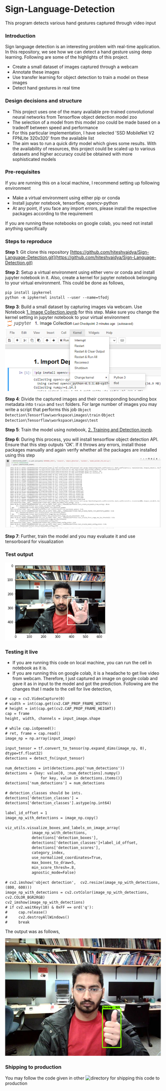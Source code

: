 # Sign-Language-Detection
This program detects various hand gestures captured through video input

### Introduction
Sign language detection is an interesting problem with real-time application. In this repository, we see how we can detect a hand gesture using deep learning. Following are some of the highlights of this project.
- Create a small dataset of images captured through a webcam
- Annotate these images
- Use transfer learning for object detection to train a model on these images
- Detect hand gestures in real time

### Design decisions and structure
- This project uses one of the many available pre-trained convolutional neural networks from Tensorflow object detection model zoo
- The selection of a model from this model zoo could be made based on a tradeoff between speed and performance
- For this particular implementation, I have selected 'SSD MobileNet V2 FPNLite 320x320' from the available list
- The aim was to run a quick dirty model which gives some results. With the availability of resources, this project could be scaled up to various datasets and higher accuracy could be obtained with more sophisticated models

### Pre-requisites
If you are running this on a local machine, I recommend setting up following environment
- Make a virtual environment using either pip or conda
- Install jupyter notebook, tensorflow, opencv-python
- At any point, if you face any import errors, please install the respective packages according to the requirement

If you are running these notebooks on google colab, you need not install anything specifically

### Steps to reproduce
**Step 1**: Git clone this repository [https://github.com/hiteshvaidya/Sign-Language-Detection.git](https://github.com/hiteshvaidya/Sign-Language-Detection.git)

**Step 2**: Setup a virtual environment using either venv or conda and install jupyter notebook in it. Also, create a kernel for jupyter notebook belonging to your virtual environment. This could be done as follows,
```
pip install ipykernel
python -m ipykernel install --user --name=tfodj
```

**Step 3**: Build a small dataset by capturing images via webcam. Use Notebook [1. Image Collection.ipynb](https://github.com/hiteshvaidya/Sign-Language-Detection/blob/main/1.%20Image%20Collection.ipynb) for this step. Make sure you change the kernel setting in jupyter notebook to your virtual environment
![kernel](https://github.com/hiteshvaidya/Sign-Language-Detection/blob/main/images/change%20kernel.png)

**Step 4**: Divide the captured images and their corresponding bounding box metadata into `train` and `test` folders. For large number of images you may write a script that performs this job
`Object Detection\Tensorflow\workspace\images\train`
`Object Detection\Tensorflow\workspace\images\test`

**Step 5**: Train the model using notebook, [2. Training and Detection.ipynb](https://github.com/hiteshvaidya/Sign-Language-Detection/blob/main/2.%20Training%20and%20Detection.ipynb).

**Step 6**: During this process, you will install tensorflow object detection API. Ensure that this step outputs 'OK'. If it throws any errors, install those packages manually and again verify whether all the packages are installed using this step
![verify](https://github.com/hiteshvaidya/Sign-Language-Detection/blob/main/images/verify.PNG)

**Step 7**: Further, train the model and you may evaluate it and use tensorboard for visualization

### Test output
![test output](https://github.com/hiteshvaidya/Sign-Language-Detection/blob/main/images/test%20output.png)

### Testing it live
- If you are running this code on local machine, you can run the cell in notebook as it is.
- If you are running this on google colab, it is a headache to get live video from webcam. Therefore, I just captured an image on google colab and gave it as in input to the model and got the prediction. Following are the changes that I made to the cell for live detection,
```
# cap = cv2.VideoCapture(0)
# width = int(cap.get(cv2.CAP_PROP_FRAME_WIDTH))
# height = int(cap.get(cv2.CAP_PROP_FRAME_HEIGHT))
cap = frame
height, width, channels = input_image.shape

# while cap.isOpened(): 
# ret, frame = cap.read()
image_np = np.array(input_image)

input_tensor = tf.convert_to_tensor(np.expand_dims(image_np, 0), dtype=tf.float32)
detections = detect_fn(input_tensor)

num_detections = int(detections.pop('num_detections'))
detections = {key: value[0, :num_detections].numpy()
                for key, value in detections.items()}
detections['num_detections'] = num_detections

# detection_classes should be ints.
detections['detection_classes'] = detections['detection_classes'].astype(np.int64)

label_id_offset = 1
image_np_with_detections = image_np.copy()

viz_utils.visualize_boxes_and_labels_on_image_array(
            image_np_with_detections,
            detections['detection_boxes'],
            detections['detection_classes']+label_id_offset,
            detections['detection_scores'],
            category_index,
            use_normalized_coordinates=True,
            max_boxes_to_draw=5,
            min_score_thresh=.8,
            agnostic_mode=False)

# cv2.imshow('object detection',  cv2.resize(image_np_with_detections, (800, 600)))
image_np_with_detections = cv2.cvtColor(image_np_with_detections, cv2.COLOR_BGR2RGB)
cv2_imshow(image_np_with_detections)
# if cv2.waitKey(10) & 0xFF == ord('q'):
#     cap.release()
#     cv2.destroyAllWindows()
#     break
```
The output was as follows,

![live output](https://github.com/hiteshvaidya/Sign-Language-Detection/blob/main/images/live%20output.png)

### Shipping to production
You may follow the code given in other ![directory](https://github.com/hiteshvaidya/Sign-Language-Detection/tree/main/App) for shipping this code to production
